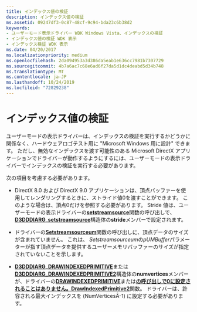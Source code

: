 ```yaml
---
title: インデックス値の検証
description: インデックス値の検証
ms.assetid: 09247df3-0c87-48cf-9c94-bda23c6b38d2
keywords:
- ユーザーモード表示ドライバー WDK Windows Vista、インデックスの検証
- インデックス値の検証 WDK 表示
- インデックス検証 WDK 表示
ms.date: 04/20/2017
ms.localizationpriority: medium
ms.openlocfilehash: 2da094953a3d386da5eab1e636cc7981b7307729
ms.sourcegitcommit: 4b7a6ac7c68e6ad6f27da5d1dc4deabd5d34b748
ms.translationtype: MT
ms.contentlocale: ja-JP
ms.lasthandoff: 10/24/2019
ms.locfileid: "72829238"
---
```

# <a name="validating-index-values"></a>インデックス値の検証


ユーザーモードの表示ドライバーは、インデックスの検証を実行するかどうかに関係なく、ハードウェアロゴテスト用に "Microsoft Windows 用に設計" できます。 ただし、無効なインデックスを渡す可能性のある Microsoft DirectX アプリケーションでドライバーが動作するようにするには、ユーザーモードの表示ドライバーでインデックスの検証を実行する必要があります。

次の項目を考慮する必要があります。

-   DirectX 8.0 および DirectX 9.0 アプリケーションは、頂点バッファーを使用してレンダリングするときに、ストライド値0を渡すことができます。 このような場合は、頂点0だけを参照する必要があります。 Stride 値は、ユーザーモードの表示ドライバーの[**setstreamsource**](https://docs.microsoft.com/windows-hardware/drivers/ddi/d3dumddi/nc-d3dumddi-pfnd3dddi_setstreamsource)関数の呼び出しで、 [**D3DDDIARG\_setstreamsource**](https://docs.microsoft.com/windows-hardware/drivers/ddi/d3dumddi/ns-d3dumddi-_d3dddiarg_setstreamsource)構造体の**stride**メンバーで設定されます。

-   ドライバーの[**Setstreamsourceum**](https://docs.microsoft.com/windows-hardware/drivers/ddi/d3dumddi/nc-d3dumddi-pfnd3dddi_setstreamsourceum)関数の呼び出しに、頂点データのサイズが含まれていません。 これは、 *Setstreamsourceum*の*pUMBuffer*パラメーターが指す頂点データを提供するユーザーメモリバッファーのサイズが指定されていないことを示します。

-   [**D3DDDIARG\_DRAWINDEXEDPRIMITIVE**](https://docs.microsoft.com/windows-hardware/drivers/ddi/d3dumddi/ns-d3dumddi-_d3dddiarg_drawindexedprimitive)または[**D3DDDIARG\_DRAWINDEXEDPRIMITIVE2**](https://docs.microsoft.com/windows-hardware/drivers/ddi/d3dumddi/ns-d3dumddi-_d3dddiarg_drawindexedprimitive2)構造体の**numvertices**メンバーが、ドライバーの[**DRAWINDEXEDPRIMITIVE**](https://docs.microsoft.com/windows-hardware/drivers/ddi/d3dumddi/nc-d3dumddi-pfnd3dddi_drawindexedprimitive)または[**の呼び出しで0に設定されることはありません。DrawIndexedPrimitive2**](https://docs.microsoft.com/windows-hardware/drivers/ddi/d3dumddi/nc-d3dumddi-pfnd3dddi_drawindexedprimitive2)関数。 ドライバーは、許容される最大インデックスを (NumVerticesÂ-1) に設定する必要があります。

 

 





